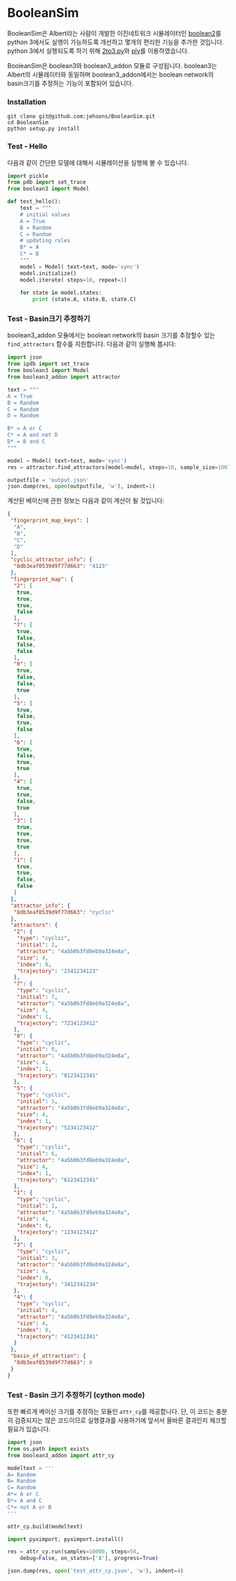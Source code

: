 # BooleanSim

BooleanSim은 Albert라는 사람이 개발한 이진네트워크 시뮬레이터인 [boolean2](https://github.com/ialbert/booleannet)를 python 3에서도 실행이 가능하도록 개선하고 몇개의 편리한 기능을 추가한 것입니다. python 3에서 실행되도록 하기 위해 [2to3.py](https://docs.python.org/3.0/library/2to3.html)와 [ply](http://www.dabeaz.com/ply)를 이용하였습니다.

BooleanSim은 boolean3와 boolean3_addon 모듈로 구성됩니다. boolean3는 Albert의 시뮬레이터와 동일하며 boolean3_addon에서는 boolean network의 basin크기를 추정하는 기능이 포함되어 있습니다.

### Installation

```
git clone git@github.com:jehoons/BooleanSim.git
cd BooleanSim 
python setup.py install 
```

### Test - Hello 

다음과 같이 간단한 모델에 대해서 시뮬레이션을 실행해 볼 수 있습니다. 

```python
import pickle 
from pdb import set_trace
from boolean3 import Model

def test_hello():
    text = """
    # initial values
    A = True
    B = Random
    C = Random
    # updating rules
    B* = A
    C* = B
    """
    model = Model( text=text, mode='sync')
    model.initialize()
    model.iterate( steps=10, repeat=1)
    
    for state in model.states:
        print (state.A, state.B, state.C)
```

### Test - Basin크기 추정하기 

boolean3_addon 모듈에서는 boolean network의 basin 크기를 추정할수 있는 `find_attractors` 함수를 지원합니다. 다음과 같이 실행해 봅시다:

```python 
import json
from ipdb import set_trace
from boolean3 import Model
from boolean3_addon import attractor

text = """
A = True
B = Random
C = Random
D = Random

B* = A or C
C* = A and not D
D* = B and C
"""

model = Model( text=text, mode='sync')
res = attractor.find_attractors(model=model, steps=10, sample_size=100)

outputfile = 'output.json'
json.dump(res, open(outputfile, 'w'), indent=1)
```

계산된 베이신에 관한 정보는 다음과 같이 계산이 될 것입니다:

```json
{
 "fingerprint_map_keys": [
  "A",
  "B",
  "C",
  "D"
 ],
 "cyclic_attractor_info": {
  "8db3eaf0539d9f77d663": "4123"
 },
 "fingerprint_map": {
  "2": [
   true,
   true,
   true,
   false
  ],
  "7": [
   true,
   false,
   false,
   false
  ],
  "0": [
   true,
   false,
   false,
   true
  ],
  "5": [
   true,
   false,
   true,
   false
  ],
  "6": [
   true,
   false,
   true,
   true
  ],
  "4": [
   true,
   true,
   false,
   true
  ],
  "3": [
   true,
   true,
   true,
   true
  ],
  "1": [
   true,
   true,
   false,
   false
  ]
 },
 "attractor_info": {
  "8db3eaf0539d9f77d663": "cyclic"
 },
 "attractors": {
  "2": {
   "type": "cyclic",
   "initial": 2,
   "attractor": "4a5b0b3fd8eb9a324e8a",
   "size": 4,
   "index": 0,
   "trajectory": "2341234123"
  },
  "7": {
   "type": "cyclic",
   "initial": 7,
   "attractor": "4a5b0b3fd8eb9a324e8a",
   "size": 4,
   "index": 1,
   "trajectory": "7234123412"
  },
  "0": {
   "type": "cyclic",
   "initial": 0,
   "attractor": "4a5b0b3fd8eb9a324e8a",
   "size": 4,
   "index": 1,
   "trajectory": "0123412341"
  },
  "5": {
   "type": "cyclic",
   "initial": 5,
   "attractor": "4a5b0b3fd8eb9a324e8a",
   "size": 4,
   "index": 1,
   "trajectory": "5234123412"
  },
  "6": {
   "type": "cyclic",
   "initial": 6,
   "attractor": "4a5b0b3fd8eb9a324e8a",
   "size": 4,
   "index": 1,
   "trajectory": "6123412341"
  },
  "1": {
   "type": "cyclic",
   "initial": 1,
   "attractor": "4a5b0b3fd8eb9a324e8a",
   "size": 4,
   "index": 0,
   "trajectory": "1234123412"
  },
  "3": {
   "type": "cyclic",
   "initial": 3,
   "attractor": "4a5b0b3fd8eb9a324e8a",
   "size": 4,
   "index": 0,
   "trajectory": "3412341234"
  },
  "4": {
   "type": "cyclic",
   "initial": 4,
   "attractor": "4a5b0b3fd8eb9a324e8a",
   "size": 4,
   "index": 0,
   "trajectory": "4123412341"
  }
 },
 "basin_of_attraction": {
  "8db3eaf0539d9f77d663": 8
 }
}
```

### Test - Basin 크기 추정하기 (cython mode)

또한 빠르게 베이신 크기를 추정하는 모듈인 `attr_cy`를 제공합니다. 단, 이 코드는 충분히 검증되지는 않은 코드이므로 실행결과를 사용하기에 앞서서 올바른 결과인지 체크할 필요가 있습니다.

```python 
import json
from os.path import exists
from boolean3_addon import attr_cy

modeltext = '''
A= Random
B= Random
C= Random
A*= A or C
B*= A and C
C*= not A or B
'''

attr_cy.build(modeltext)

import pyximport; pyximport.install()

res = attr_cy.run(samples=10000, steps=50, 
    debug=False, on_states=['A'], progress=True)

json.dump(res, open('test_attr_cy.json', 'w'), indent=4)
```

